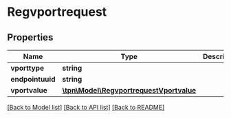 # Regvportrequest

## Properties
Name | Type | Description | Notes
------------ | ------------- | ------------- | -------------
**vporttype** | **string** |  | [optional] 
**endpointuuid** | **string** |  | [optional] 
**vportvalue** | [**\tpn\Model\RegvportrequestVportvalue**](RegvportrequestVportvalue.md) |  | [optional] 

[[Back to Model list]](../README.md#documentation-for-models) [[Back to API list]](../README.md#documentation-for-api-endpoints) [[Back to README]](../README.md)


